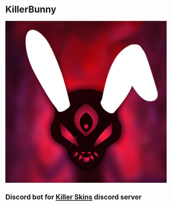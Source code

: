 # KillerBunny
![Icon](./killerbun.png)
## Discord bot for [Killer Skins](https://killerskins.com) discord server